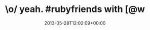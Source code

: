 ---
retweeted: false
source: <a href="http://erased4113706.com" rel="nofollow">erased4113706</a>
entities:
  user_mentions:
  - name: Matthias Günther
    screen_name: wikimatze
    indices:
    - '28'
    - '38'
    id_str: '89908942'
    id: '89908942'
  urls: []
  symbols: []
  media:
  - expanded_url: https://twitter.com/bascht/status/339350881352953856/photo/1
    indices:
    - '40'
    - '62'
    url: http://t.co/7qByXGblSP
    media_url: http://pbs.twimg.com/media/BLWd1CGCMAA1MEz.jpg
    id_str: '339350881357148160'
    id: '339350881357148160'
    media_url_https: https://pbs.twimg.com/media/BLWd1CGCMAA1MEz.jpg
    sizes:
      medium:
        w: '1200'
        h: '900'
        resize: fit
      small:
        w: '680'
        h: '510'
        resize: fit
      large:
        w: '1280'
        h: '960'
        resize: fit
      thumb:
        w: '150'
        h: '150'
        resize: crop
    type: photo
    display_url: pic.twitter.com/7qByXGblSP
  hashtags:
  - text: rubyfriends
    indices:
    - '10'
    - '22'
display_text_range:
- '0'
- '62'
favorite_count: '2'
id_str: '339350881352953856'
truncated: false
retweet_count: '0'
id: '339350881352953856'
possibly_sensitive: false
created_at: Tue May 28 12:02:09 +0000 2013
favorited: false
full_text: "\\o/ yeah. #rubyfriends with [@wikimatze](https://twitter.com/wikimatze)."
lang: en
extended_entities:
  media:
  - expanded_url: https://twitter.com/bascht/status/339350881352953856/photo/1
    indices:
    - '40'
    - '62'
    url: http://t.co/7qByXGblSP
    media_url: http://pbs.twimg.com/media/BLWd1CGCMAA1MEz.jpg
    id_str: '339350881357148160'
    id: '339350881357148160'
    media_url_https: https://pbs.twimg.com/media/BLWd1CGCMAA1MEz.jpg
    sizes:
      medium:
        w: '1200'
        h: '900'
        resize: fit
      small:
        w: '680'
        h: '510'
        resize: fit
      large:
        w: '1280'
        h: '960'
        resize: fit
      thumb:
        w: '150'
        h: '150'
        resize: crop
    type: photo
    display_url: pic.twitter.com/7qByXGblSP
tags:
- rubyfriends
- pesos:twitter
date: '2013-05-28T12:02:09+00:00'
src: https://twitter.com/bascht/status/339350881352953856
original_url: https://twitter.com/bascht/status/339350881352953856
type: twitter_tweet
media_url: https://img.bascht.com/twitter/pbs.twimg.com/media/BLWd1CGCMAA1MEz.jpg
text: "\\o/ yeah. #rubyfriends with [@wikimatze](https://twitter.com/wikimatze)."
title: "\\o/ yeah. #rubyfriends with [@w"

---